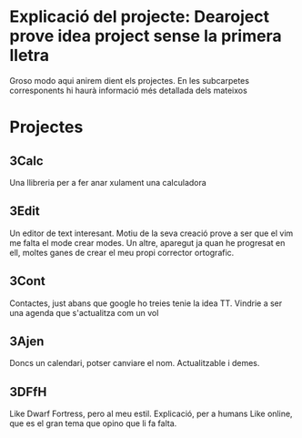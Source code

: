 Explicació del projecte:
Dearoject prove idea project sense la primera lletra
====================================================

Groso modo aqui anirem dient els projectes. En les subcarpetes corresponents hi haurà informació més detallada dels mateixos

Projectes
=========

3Calc
-----
Una llibreria per a fer anar xulament una calculadora

3Edit 
------
Un editor de text interesant.</b>
Motiu de la seva creació prove a ser que el vim me falta el mode crear modes.</b>
Un altre, aparegut ja quan he progresat en ell, moltes ganes de crear el meu propi corrector ortografic.

3Cont
-----
Contactes, just abans que google ho treies tenie la idea TT. </b>
Vindrie a ser una agenda que s'actualitza com un vol

3Ajen
-----
Doncs un calendari, potser canviare el nom. Actualitzable i demes.

3DFfH
-----
Like Dwarf Fortress, pero al meu estil. </b>
Explicació, per a humans</b>
Like online, que es el gran tema que opino que li fa falta.

